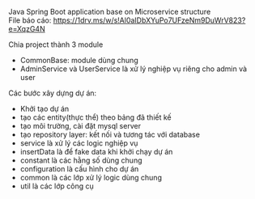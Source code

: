 Java Spring Boot application base on Microservice structure \
File báo cáo: https://1drv.ms/w/s!Al0aIDbXYuPo7UFzeNm9DuWrV823?e=XqzG4N

Chia project thành 3 module

- CommonBase: module dùng chung
- AdminService và UserService là xử lý nghiệp vụ riêng cho admin và user

Các bước xây dựng dự án:

- Khởi tạo dự án
- tạo các entity(thực thể) theo bảng đã thiết kế
- tạo môi trường, cài đặt mysql server
- tạo repository layer: kết nối và tương tác với database
- service là xử lý các logic nghiệp vụ
- insertData là để fake data khi khởi chạy dự án
- constant là các hằng số dùng chung
- configuration là cấu hình cho dự án
- common là các lớp xử lý logic dùng chung
- util là các lớp công cụ